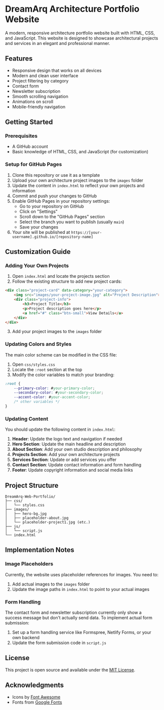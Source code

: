 # DreamArq Architecture Portfolio Website

A modern, responsive architecture portfolio website built with HTML, CSS, and JavaScript. This website is designed to showcase architectural projects and services in an elegant and professional manner.

## Features

- Responsive design that works on all devices
- Modern and clean user interface
- Project filtering by category
- Contact form
- Newsletter subscription
- Smooth scrolling navigation
- Animations on scroll
- Mobile-friendly navigation

## Getting Started

### Prerequisites

- A GitHub account
- Basic knowledge of HTML, CSS, and JavaScript (for customization)

### Setup for GitHub Pages

1. Clone this repository or use it as a template
2. Upload your own architecture project images to the `images` folder
3. Update the content in `index.html` to reflect your own projects and information
4. Commit and push your changes to GitHub
5. Enable GitHub Pages in your repository settings:
   - Go to your repository on GitHub
   - Click on "Settings"
   - Scroll down to the "GitHub Pages" section
   - Select the branch you want to publish (usually `main`)
   - Save your changes
6. Your site will be published at `https://[your-username].github.io/[repository-name]`

## Customization Guide

### Adding Your Own Projects

1. Open `index.html` and locate the projects section
2. Follow the existing structure to add new project cards:

```html
<div class="project-card" data-category="your-category">
    <img src="images/your-project-image.jpg" alt="Project Description">
    <div class="project-info">
        <h3>Project Title</h3>
        <p>Project description goes here</p>
        <a href="#" class="btn-small">View Details</a>
    </div>
</div>
```

3. Add your project images to the `images` folder

### Updating Colors and Styles

The main color scheme can be modified in the CSS file:

1. Open `css/styles.css`
2. Locate the `:root` section at the top
3. Modify the color variables to match your branding:

```css
:root {
    --primary-color: #your-primary-color;
    --secondary-color: #your-secondary-color;
    --accent-color: #your-accent-color;
    /* other variables */
}
```

### Updating Content

You should update the following content in `index.html`:

1. **Header**: Update the logo text and navigation if needed
2. **Hero Section**: Update the main headline and description
3. **About Section**: Add your own studio description and philosophy
4. **Projects Section**: Add your own architecture projects
5. **Services Section**: Update or add services you offer
6. **Contact Section**: Update contact information and form handling
7. **Footer**: Update copyright information and social media links

## Project Structure

```
DreamArq-Web-Portfolio/
├── css/
│   └── styles.css
├── images/
│   ├── hero-bg.jpg
│   ├── placeholder-about.jpg
│   └── placeholder-project1.jpg (etc.)
├── js/
│   └── script.js
└── index.html
```

## Implementation Notes

### Image Placeholders

Currently, the website uses placeholder references for images. You need to:

1. Add actual images to the `images` folder
2. Update the image paths in `index.html` to point to your actual images

### Form Handling

The contact form and newsletter subscription currently only show a success message but don't actually send data. To implement actual form submission:

1. Set up a form handling service like Formspree, Netlify Forms, or your own backend
2. Update the form submission code in `script.js`

## License

This project is open source and available under the [MIT License](LICENSE).

## Acknowledgments

- Icons by [Font Awesome](https://fontawesome.com/)
- Fonts from [Google Fonts](https://fonts.google.com/)
